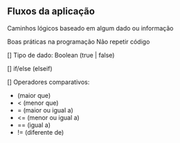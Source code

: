 ## Fluxos da aplicação
Caminhos lógicos baseado em algum dado ou informação

Boas práticas na programação
Não repetir código

[] Tipo de dado: Boolean (true | false) 

[] if/else (elseif) 

[] Operadores comparativos:

  - (maior que)
  - < (menor que)
  - = (maior ou igual a)
  - <= (menor ou igual a)
  - == (igual a)
  - != (diferente de)